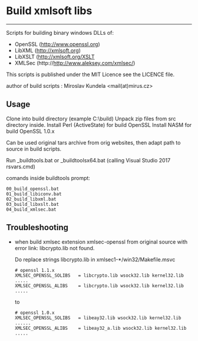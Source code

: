 # Build xmlsoft libs
---
Scripts for building binary windows DLLs of:

* OpenSSL (http://www.openssl.org)
* LibXML (http://xmlsoft.org)
* LibXSLT (http://xmlsoft.org/XSLT
* XMLSec (http://http://www.aleksey.com/xmlsec/)

This scripts is published under the MIT Licence see the LICENCE file.

author of build scripts : Miroslav Kundela &lt;mail(at)mirus.cz&gt;

Usage
---

Clone into build directory (example C:\build)
Unpack zip files from src directory inside.
Install Perl (ActiveState) for build OpenSSL
Install NASM for build OpenSSL 1.0.x

Can be used original tars archive from orig websites, then adapt path to source in build scripts.

Run _buildtools.bat or _buildtoolsx64.bat (calling Visual Studio 2017 rsvars.cmd)

comands inside buildtools prompt:

	00_build_openssl.bat
	01_build_libiconv.bat
	02_build_libxml.bat
	03_build_libxslt.bat
	04_build_xmlsec.bat

Troubleshooting
---

* when build xmlsec extension xmlsec-openssl from original source with error link: libcrypto.lib not found.

	Do replace strings libcrypto.lib in xmlsec1-*/win32/Makefile.msvc
	```
	# openssl 1.1.x
	XMLSEC_OPENSSL_SOLIBS   = libcrypto.lib wsock32.lib kernel32.lib .....
	XMLSEC_OPENSSL_ALIBS    = libcrypto.lib wsock32.lib kernel32.lib .....
	```
	to
	```
	# openssl 1.0.x
	XMLSEC_OPENSSL_SOLIBS   = libeay32.lib wsock32.lib kernel32.lib ......
	XMLSEC_OPENSSL_ALIBS    = libeay32_a.lib wsock32.lib kernel32.lib .....
	```

